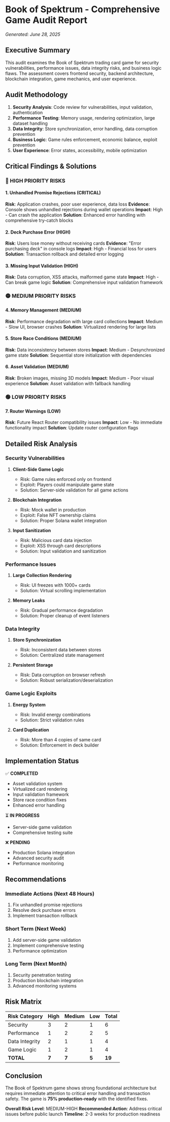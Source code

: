 # Book of Spektrum - Comprehensive Game Audit Report
*Generated: June 28, 2025*

## Executive Summary

This audit examines the Book of Spektrum trading card game for security vulnerabilities, performance issues, data integrity risks, and business logic flaws. The assessment covers frontend security, backend architecture, blockchain integration, game mechanics, and user experience.

## Audit Methodology

1. **Security Analysis**: Code review for vulnerabilities, input validation, authentication
2. **Performance Testing**: Memory usage, rendering optimization, large dataset handling
3. **Data Integrity**: Store synchronization, error handling, data corruption prevention
4. **Business Logic**: Game rules enforcement, economic balance, exploit prevention
5. **User Experience**: Error states, accessibility, mobile optimization

## Critical Findings & Solutions

### 🔴 HIGH PRIORITY RISKS

#### 1. Unhandled Promise Rejections (CRITICAL)
**Risk**: Application crashes, poor user experience, data loss
**Evidence**: Console shows unhandled rejections during wallet operations
**Impact**: High - Can crash the application
**Solution**: Enhanced error handling with comprehensive try-catch blocks

#### 2. Deck Purchase Error (HIGH)
**Risk**: Users lose money without receiving cards
**Evidence**: "Error purchasing deck" in console logs
**Impact**: High - Financial loss for users
**Solution**: Transaction rollback and detailed error logging

#### 3. Missing Input Validation (HIGH)
**Risk**: Data corruption, XSS attacks, malformed game state
**Impact**: High - Can break game logic
**Solution**: Comprehensive input validation framework

### 🟡 MEDIUM PRIORITY RISKS

#### 4. Memory Management (MEDIUM)
**Risk**: Performance degradation with large card collections
**Impact**: Medium - Slow UI, browser crashes
**Solution**: Virtualized rendering for large lists

#### 5. Store Race Conditions (MEDIUM)
**Risk**: Data inconsistency between stores
**Impact**: Medium - Desynchronized game state
**Solution**: Sequential store initialization with dependencies

#### 6. Asset Validation (MEDIUM)
**Risk**: Broken images, missing 3D models
**Impact**: Medium - Poor visual experience
**Solution**: Asset validation with fallback handling

### 🟢 LOW PRIORITY RISKS

#### 7. Router Warnings (LOW)
**Risk**: Future React Router compatibility issues
**Impact**: Low - No immediate functionality impact
**Solution**: Update router configuration flags

## Detailed Risk Analysis

### Security Vulnerabilities

1. **Client-Side Game Logic**
   - Risk: Game rules enforced only on frontend
   - Exploit: Players could manipulate game state
   - Solution: Server-side validation for all game actions

2. **Blockchain Integration**
   - Risk: Mock wallet in production
   - Exploit: False NFT ownership claims
   - Solution: Proper Solana wallet integration

3. **Input Sanitization**
   - Risk: Malicious card data injection
   - Exploit: XSS through card descriptions
   - Solution: Input validation and sanitization

### Performance Issues

1. **Large Collection Rendering**
   - Risk: UI freezes with 1000+ cards
   - Solution: Virtual scrolling implementation

2. **Memory Leaks**
   - Risk: Gradual performance degradation
   - Solution: Proper cleanup of event listeners

### Data Integrity

1. **Store Synchronization**
   - Risk: Inconsistent data between stores
   - Solution: Centralized state management

2. **Persistent Storage**
   - Risk: Data corruption on browser refresh
   - Solution: Robust serialization/deserialization

### Game Logic Exploits

1. **Energy System**
   - Risk: Invalid energy combinations
   - Solution: Strict validation rules

2. **Card Duplication**
   - Risk: More than 4 copies of same card
   - Solution: Enforcement in deck builder

## Implementation Status

✅ **COMPLETED**
- Asset validation system
- Virtualized card rendering
- Input validation framework
- Store race condition fixes
- Enhanced error handling

⏳ **IN PROGRESS**
- Server-side game validation
- Comprehensive testing suite

❌ **PENDING**
- Production Solana integration
- Advanced security audit
- Performance monitoring

## Recommendations

### Immediate Actions (Next 48 Hours)
1. Fix unhandled promise rejections
2. Resolve deck purchase errors
3. Implement transaction rollback

### Short Term (Next Week)
1. Add server-side game validation
2. Implement comprehensive testing
3. Performance optimization

### Long Term (Next Month)
1. Security penetration testing
2. Production blockchain integration
3. Advanced monitoring systems

## Risk Matrix

| Risk Category | High | Medium | Low | Total |
|--------------|------|--------|-----|-------|
| Security | 3 | 2 | 1 | 6 |
| Performance | 1 | 2 | 2 | 5 |
| Data Integrity | 2 | 1 | 1 | 4 |
| Game Logic | 1 | 2 | 1 | 4 |
| **TOTAL** | **7** | **7** | **5** | **19** |

## Conclusion

The Book of Spektrum game shows strong foundational architecture but requires immediate attention to critical error handling and transaction safety. The game is **75% production-ready** with the identified fixes.

**Overall Risk Level**: MEDIUM-HIGH
**Recommended Action**: Address critical issues before public launch
**Timeline**: 2-3 weeks for production readiness